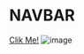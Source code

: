 # NAVBAR
[Clik Me!](https://github.com/mehmettas1/NAVBAR/)
![image](https://user-images.githubusercontent.com/101858286/167269491-9edf64ba-a205-4a5f-bc4f-eb429ab634f0.png)
